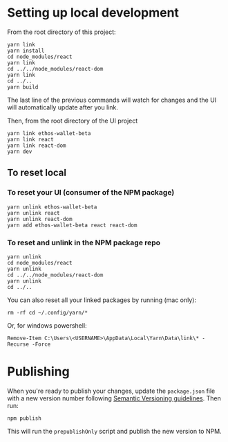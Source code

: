 # Setting up local development

From the root directory of this project:

```
yarn link
yarn install
cd node_modules/react
yarn link
cd ../../node_modules/react-dom
yarn link
cd ../..
yarn build
```

The last line of the previous commands will watch for changes and the UI will automatically update after you link.

Then, from the root directory of the UI project

```
yarn link ethos-wallet-beta
yarn link react
yarn link react-dom
yarn dev
```

## To reset local

### To reset your UI (consumer of the NPM package)

```
yarn unlink ethos-wallet-beta
yarn unlink react
yarn unlink react-dom
yarn add ethos-wallet-beta react react-dom
```

### To reset and unlink in the NPM package repo

```
yarn unlink
cd node_modules/react
yarn unlink
cd ../../node_modules/react-dom
yarn unlink
cd ../..
```

You can also reset all your linked packages by running (mac only):

```
rm -rf cd ~/.config/yarn/*
```

Or, for windows powershell:

```
Remove-Item C:\Users\<USERNAME>\AppData\Local\Yarn\Data\link\* -Recurse -Force
```

# Publishing

When you're ready to publish your changes, update the `package.json` file with a new version number following [Semantic Versioning guidelines](https://zellwk.com/blog/semantic-versioning/). Then run:

```
npm publish
```

This will run the `prepublishOnly` script and publish the new version to NPM.
